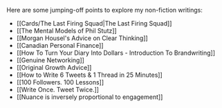 Here are some jumping-off points to explore my non-fiction writings:

- [[Cards/The Last Firing Squad|The Last Firing Squad]]
- [[The Mental Models of Phil Stutz]]
- [[Morgan Housel's Advice on Clear Thinking]]
- [[Canadian Personal Finance]]
- [[How To Turn Your Diary Into Dollars - Introduction To Brandwriting]]
- [[Genuine Networking]]
- [[Original Growth Advice]]
- [[How to Write 6 Tweets & 1 Thread in 25 Minutes]]
- [[100 Followers. 100 Lessons]]
- [[Write Once. Tweet Twice.]]
- [[Nuance is inversely proportional to engagement]]








